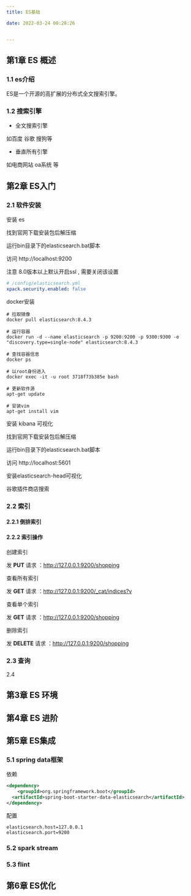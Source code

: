 ```yaml
---
title: ES基础

date: 2022-03-24 00:28:26


---
```




## 第1章 ES 概述

### 1.1 es介绍

ES是一个开源的高扩展的分布式全文搜索引擎。



### 1.2 搜索引擎

-   全文搜索引擎

如百度 谷歌 搜狗等



-   垂直所有引擎

如电商网站 oa系统 等











## 第2章  ES入门

### 2.1 软件安装

安装 es

找到官网下载安装包后解压缩

运行bin目录下的elasticsearch.bat脚本

访问 http://localhost:9200



注意 8.0版本以上默认开启ssl , 需要关闭该设置

```yml
# /config/elasticsearch.yml
xpack.security.enabled: false
```



docker安装

```
# 拉取镜像
docker pull elasticsearch:8.4.3

# 运行容器
docker run -d --name elasticsearch -p 9200:9200 -p 9300:9300 -e "discovery.type=single-node" elasticsearch:8.4.3

# 查找容器信息
docker ps 

# 以root身份进入
docker exec -it -u root 3718f73b385e bash

# 更新软件源
apt-get update

# 安装vim
apt-get install vim
```





安装 kibana 可视化

找到官网下载安装包后解压缩

运行bin目录下的elasticsearch.bat脚本

访问 http://localhost:5601



安装elasticsearch-head可视化

谷歌插件商店搜索



### 2.2 索引

#### 2.2.1 倒排索引





#### 2.2.2 索引操作

创建索引

发 **PUT** 请求 ：http://127.0.0.1:9200/shopping



查看所有索引

发 **GET** 请求 ：http://127.0.0.1:9200/_cat/indices?v



查看单个索引

发 **GET** 请求 ：http://127.0.0.1:9200/shopping



删除索引

发 **DELETE** 请求 ：http://127.0.0.1:9200/shopping







### 2.3 查询



2.4 





## 第3章  ES 环境





## 第4章 ES 进阶



## 第5章 ES集成

### 5.1  spring data框架

依赖

```xml
<dependency>
	<groupId>org.springframework.boot</groupId>	
  <artifactId>spring-boot-starter-data-elasticsearch</artifactId>
</dependency>
```

配置

```properties
elasticsearch.host=127.0.0.1
elasticsearch.port=9200	
```







### 5.2 spark stream



### 5.3 flint



## 第6章 ES优化

